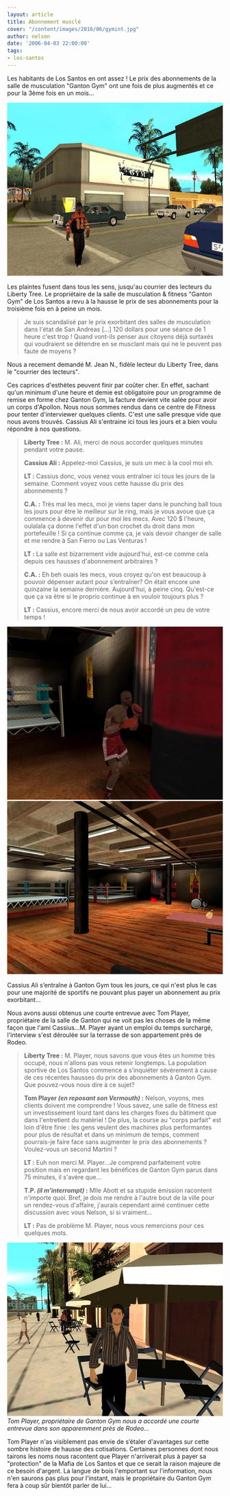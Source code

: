 ```yaml
---
layout: article
title: Abonnement musclé
cover: "/content/images/2016/06/gymint.jpg"
author: nelson
date: '2006-04-03 22:00:00'
tags:
- los-santos
---
```


Les habitants de Los Santos en ont assez ! Le prix des abonnements de la salle de musculation "Ganton Gym" ont une fois de plus augmentés et ce pour la 3ème fois en un mois...

![](/content/images/2005/01/gantongym.jpg)

Les plaintes fusent dans tous les sens, jusqu'au courrier des lecteurs du Liberty Tree. Le propriétaire de la salle de musculation & fitness "Ganton Gym" de Los Santos a revu à la hausse le prix de ses abonnements pour la troisième fois en à peine un mois.

> Je suis scandalisé par le prix exorbitant des salles de musculation dans l'état de San Andreas [...] 120 dollars pour une séance de 1 heure c'est trop ! Quand vont-ils penser aux citoyens déjà surtaxés qui voudraient se détendre en se musclant mais qui ne le peuvent pas faute de moyens ?

Nous a recement demandé M. Jean N., fidèle lecteur du Liberty Tree, dans le "courrier des lecteurs".

Ces caprices d'esthètes peuvent finir par coûter cher. En effet, sachant qu'un minimum d'une heure et demie est obligatoire pour un programme de remise en forme chez Ganton Gym, la facture devient vite salée pour avoir un corps d'Apollon. Nous nous sommes rendus dans ce centre de Fitness pour tenter d'interviewer quelques clients. C'est une salle presque vide que nous avons trouvés. Cassius Ali s'entraine ici tous les jours et a bien voulu répondre à nos questions.

> **Liberty Tree :** M. Ali, merci de nous accorder quelques minutes pendant votre pause.
> 
> **Cassius Ali :** Appelez-moi Cassius, je suis un mec à la cool moi eh.
> 
> **LT :** Cassius donc, vous venez vous entraîner ici tous les jours de la semaine. Comment voyez vous cette hausse du prix des abonnements ?
> 
> **C.A. :** Très mal les mecs, moi je viens taper dans le punching ball tous les jours pour être le meilleur sur le ring, mais je vous avoue que ça commence à devenir dur pour moi les mecs. Avec 120 $ l'heure, oulalala ça donne l'effet d'un bon crochet du droit dans mon portefeuille ! Si ça continue comme ça, je vais devoir changer de salle et me rendre à San Fierro ou Las Venturas !
> 
> **LT :** La salle est bizarrement vide aujourd'hui, est-ce comme cela depuis ces hausses d'abonnement arbitraires ?
> 
> **C.A. :** Eh beh ouais les mecs, vous croyez qu'on est beaucoup à pouvoir dépenser autant pour s’entraîner? On était encore une quinzaine la semaine dernière. Aujourd'hui, à peine cinq. Qu'est-ce que ça va être si le proprio continue à en vouloir toujours plus ?
> 
> **LT :** Cassius, encore merci de nous avoir accordé un peu de votre temps !

![](/content/images/2005/01/Cassius_Ali.jpg)
![](/content/images/2005/01/gymint.jpg)

Cassius Ali s’entraîne à Ganton Gym tous les jours, ce qui n'est plus le cas pour une majorité de sportifs ne pouvant plus payer un abonnement au prix exorbitant...

Nous avons aussi obtenus une courte entrevue avec Tom Player, propriétaire de la salle de Ganton qui ne voit pas les choses de la même façon que l'ami Cassius...M. Player ayant un emploi du temps surchargé, l'interview s'est déroulée sur la terrasse de son appartement près de Rodeo.

> **Liberty Tree :** M. Player, nous savons que vous êtes un homme très occupé, nous n'allons pas vous retenir longtemps. La population sportive de Los Santos commence a s’inquiéter sévèrement à cause de ces récentes hausses du prix des abonnements à Ganton Gym. Que pouvez-vous nous dire à ce sujet?
> 
> **Tom Player _(en reposant son Vermouth)_ :** Nelson, voyons, mes clients doivent me comprendre ! Vous savez, une salle de fitness est un investissement lourd tant dans les charges fixes du bâtiment que dans l'entretient du matériel ! De plus, la course au "corps parfait" est loin d'être finie : les gens veulent des machines plus performantes pour plus de résultat et dans un minimum de temps, comment pourrais-je faire face sans augmenter le prix des abonnements ? Voulez-vous un second Martini ?
> 
> **LT :** Euh non merci M. Player...Je comprend parfaitement votre position mais en regardant les bénéfices de Ganton Gym parus dans 75 minutes, il s'avère que...
> 
> **T.P. _(il m'interrompt)_ :** Mlle Abott et sa stupide émission racontent n'importe quoi. Bref, je dois me rendre à l'autre bout de la ville pour un rendez-vous d'affaire, j'aurais cependant aimé continuer cette discussion avec vous Nelson, si si vraiment...
> 
> **LT :** Pas de problème M. Player, nous vous remercions pour ces quelques mots.

![Tom Player, propriétaire de Ganton Gym nous a accordé une courte entrevue dans son apparemment près de Rodeo...](/content/images/2005/01/Tom_Player.jpg)
_Tom Player, propriétaire de Ganton Gym nous a accordé une courte entrevue dans son apparemment près de Rodeo..._

Tom Player n'as visiblement pas envie de s’étaler d'avantages sur cette sombre histoire de hausse des cotisations. Certaines personnes dont nous tairons les noms nous racontent que Player n'arriverait plus à payer sa "protection" de la Mafia de Los Santos et que ce serait la raison majeure de ce besoin d'argent. La langue de bois l'emportant sur l'information, nous n'en saurons pas plus pour l'instant, mais le propriétaire du Ganton Gym fera à coup sûr bientôt parler de lui...